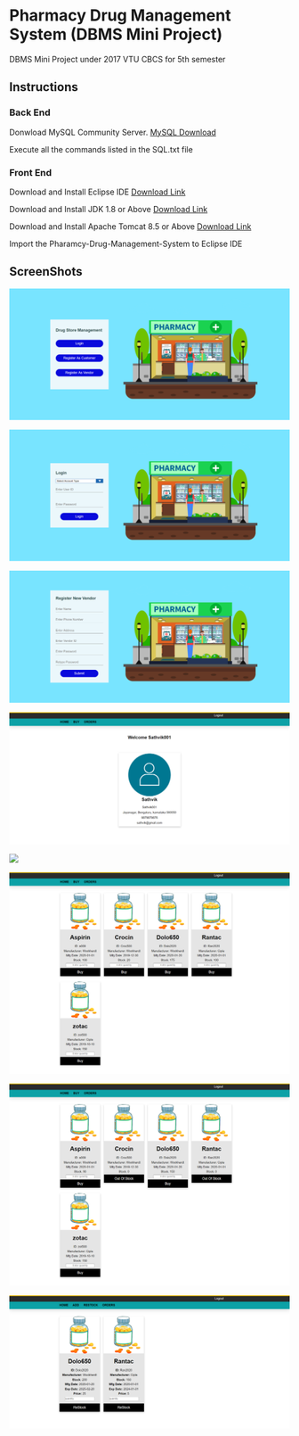 # Pharmacy Drug Management System (DBMS Mini Project)
DBMS Mini Project under 2017 VTU CBCS for 5th semester

## Instructions
### Back End
Donwload MySQL Community Server.
[MySQL Download](https://dev.mysql.com/downloads/windows/installer/8.0.html)

Execute all the commands listed in the SQL.txt file

### Front End
Download and Install Eclipse IDE [Download Link](https://www.eclipse.org/downloads/packages/release/2019-12/r/eclipse-ide-enterprise-java-developers)

Download and Install JDK 1.8 or Above [Download Link](https://www.oracle.com/technetwork/java/javase/downloads/index.html)

Download and Install Apache Tomcat 8.5 or Above [Download Link](https://tomcat.apache.org/download-80.cgi)

Import the Pharamcy-Drug-Management-System to Eclipse IDE

## ScreenShots
![](Screenshots/Index.png)

![](Screenshots/Login.png)

![](Screenshots/SellerRegister.png)

![](Screenshots/CustomerHomepage.png)

![](Screenshots/SellerHomepage.png)

![](Screenshots/Buy%201.png)

![](Screenshots/Buy%202.png)

![](Screenshots/Restock.png)
